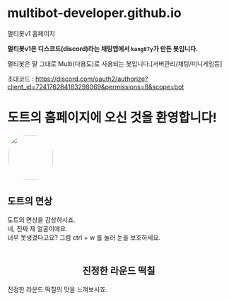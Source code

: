 # multibot-developer.github.io
멀티봇v1 홈페이지




**멀티봇v1은 디스코드(discord)라는 채팅앱에서 ``kang87y``가 만든 봇입니다.**

멀티봇은 말 그대로 Multi(다용도)로 사용되는 봇입니다.[서버관리/채팅/미니게임등]

초대코드 : https://discord.com/oauth2/authorize?client_id=724176284183298069&permissions=8&scope=bot



<!DOCTYPE html>
<html>
    <head>
        <title></title>
        <meta charset="utf-8">
        <link rel="stylesheet" href="hompi.css">
    </head>
    <body>
        <h1><div class="titl">도트의 홈페이지에 오신 것을 환영합니다!</div></h1>
        <div class="ttl2"><img style="border: 3px solid #fcfcfc; border-radius: 40%"src="https://cdn.discordapp.com/attachments/716949082958200912/728936859530690600/1_15.png"; width="100px";/>
        <h2>도트의 면상</h2><p>도트의 면상을 감상하시죠.<br>네, 진짜 제 얼굴이에요.<br>너무 못생겼다고요? 그럼 ctrl + w 를 눌러 눈을 보호하세요.</p></div>
        <div class="rd"><h2 style="text-align: center; padding-top: 20px;">진정한 라운드 떡칠</h2><p>진정한 라운드 떡칠의 맛을 느껴보시죠.</p></div>
    </body>
</html>


